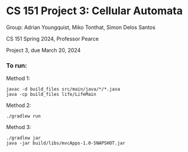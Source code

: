 # CS 151 Project 3: Cellular Automata

Group: Adrian Youngquist, Miko Tonthat, Simon Delos Santos

CS 151 Spring 2024, Professor Pearce

Project 3, due March 20, 2024


### To run:

Method 1:

```
javac -d build_files src/main/java/*/*.java
java -cp build_files life/LifeMain
```

Method 2:

```
./gradlew run
```

Method 3:

```
./gradlew jar
java -jar build/libs/mvcApps-1.0-SNAPSHOT.jar
```